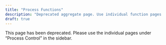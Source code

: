 ```yaml
---
title: "Process Functions"
description: "Deprecated aggregate page. Use individual function pages instead."
draft: true
---
```


This page has been deprecated. Please use the individual pages under “Process Control” in the sidebar.


